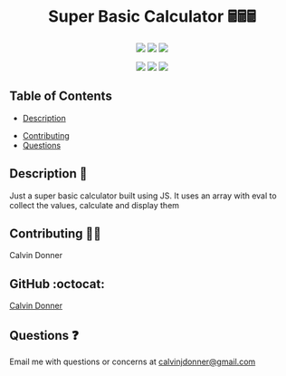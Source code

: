 <h1 align='center'> Super Basic Calculator 🖩🖩🖩</h1>
  
<p align='center'>
  <img src='https://img.shields.io/github/languages/top/calvinjdonner/calculator' />
  <img src='https://img.shields.io/github/repo-size/calvinjdonner/calculator' />
  <img src='https://img.shields.io/github/last-commit/calvinjdonner/calculator' />
</p>

<p align='center'>
    <img src='https://img.shields.io/badge/-html-blue' />
    <img src='https://img.shields.io/badge/-css-red' />
    <img src='https://img.shields.io/badge/-javascript-yellow' />
</p>

  ## Table of Contents
  - [Description](#description)
<!--   - [Installation](#installation) -->
  - [Contributing](#contributing)
  - [Questions](#questions)
     
  ## Description 📜
   Just a super basic calculator built using JS. It uses an array with eval to collect the values, calculate and display them

<!--    ![](./screenshot.png) -->



<!--   ## Installation 💾

  `npm start server` -->

  ## Contributing 👨‍💻
  Calvin Donner

  ## GitHub :octocat:
  [Calvin Donner](https://github.com/calvinjdonner)

  ## Questions ❓
  Email me with questions or concerns at calvinjdonner@gmail.com
  <br />
 
